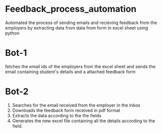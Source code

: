 # Feedback_process_automation
Automated the process of sending emails and recieving feedback from the employers by extracting data from data from form in excel sheet using python

# Bot-1
fetches the email ids of the employers from the excel sheet and sends the email containing student's details and a attached feedback form

# Bot-2
1. Searches for the email received from the employer in the inbox
2. Downloads the feedback form received in pdf format
3. Extracts the data according to the  the fields
4. Generates the new excel file containing all the details according to the field.

